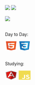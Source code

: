  
<div>
  <a href="https://www.linkedin.com/in/pedro-avelino" target="_blank"><img src="https://img.shields.io/badge/-LinkedIn-%230077B5?style=for-the-badge&logo=linkedin&logoColor=white" target="_blank"></a> 
   <a href = "mailto:ipedroavelino@gmail.com"><img src="https://img.shields.io/badge/Gmail-D14836?style=for-the-badge&logo=gmail&logoColor=white"></a>
</div>
<br>

<img src="https://github-readme-stats.vercel.app/api/top-langs/?username=anuraghazra&layout=donut&theme=radical">


<div  >
  <br>
  <p>Day to Day:</p>
<img alt="HTML-Logo" height="30" width="40" src="https://raw.githubusercontent.com/devicons/devicon/master/icons/html5/html5-original.svg">
<img  alt="CSS-logo" height="30" width="40" src="https://raw.githubusercontent.com/devicons/devicon/master/icons/css3/css3-original.svg">
</div> 

  <div >
    <br>
  <p>Studying:</p>
 <img  alt="Angular-Logo" height="30" width="40" src="https://raw.githubusercontent.com/devicons/devicon/master/icons/angularjs/angularjs-original.svg">
<img  alt="JS-Logo" height="30" width="40" src="https://raw.githubusercontent.com/devicons/devicon/master/icons/javascript/javascript-plain.svg"> 
  </div>
<br>


